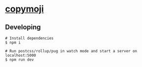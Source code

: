 # [copymoji](https://copymoji.netlify.com/)

## Developing

```
# Install dependencies
$ npm i

# Run postcss/rollup/pug in watch mode and start a server on localhost:5000
$ npm run dev
```
